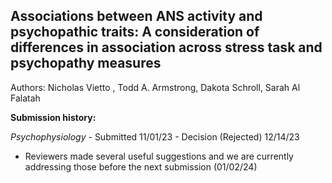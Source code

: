 ## Associations between ANS activity and psychopathic traits: A consideration of differences in association across stress task and psychopathy measures

Authors: Nicholas Vietto , Todd A. Armstrong, Dakota Schroll, Sarah Al Falatah

**Submission history:** 

*Psychophysiology* - Submitted 11/01/23 - Decision (Rejected) 12/14/23
  - Reviewers made several useful suggestions and we are currently addressing those before the next submission (01/02/24)

